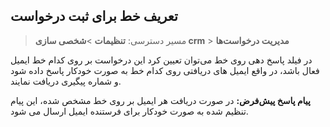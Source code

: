 ## تعریف خط برای ثبت درخواست 

>  مسیر دسترسی:  **تنظیمات** >**شخصی سازی crm** > **مدیریت درخواست‌ها** 

در فیلد پاسخ دهی روی خط می‌توان تعیین کرد این درخواست بر روی کدام خط ایمیل فعال باشد، در واقع ایمیل های دریافتی روی کدام خط به صورت خودکار پاسخ داده شود و شماره پیگیری دریافت نمایند.

**پیام پاسخ پیش‌فرض:** در صورت دریافت هر ایمیل بر روی خط مشخص شده، این پیام تنظیم شده به صورت خودکار برای فرستنده ایمیل ارسال می شود.




